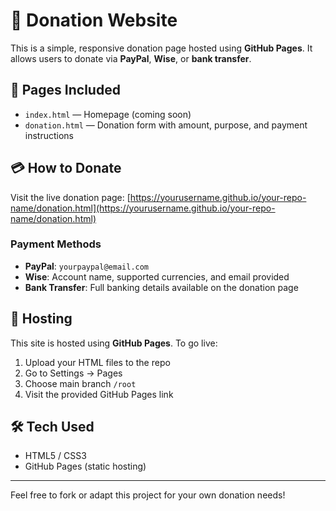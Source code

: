 # 🌟 Donation Website

This is a simple, responsive donation page hosted using **GitHub Pages**. It allows users to donate via **PayPal**, **Wise**, or **bank transfer**.

## 📄 Pages Included
- `index.html` — Homepage (coming soon)
- `donation.html` — Donation form with amount, purpose, and payment instructions

## 💳 How to Donate
Visit the live donation page:
[https://yourusername.github.io/your-repo-name/donation.html](https://yourusername.github.io/your-repo-name/donation.html)

### Payment Methods
- **PayPal**: `yourpaypal@email.com`
- **Wise**: Account name, supported currencies, and email provided
- **Bank Transfer**: Full banking details available on the donation page

## 🚀 Hosting
This site is hosted using **GitHub Pages**. To go live:
1. Upload your HTML files to the repo
2. Go to Settings → Pages
3. Choose main branch `/root`
4. Visit the provided GitHub Pages link

## 🛠️ Tech Used
- HTML5 / CSS3
- GitHub Pages (static hosting)

---

Feel free to fork or adapt this project for your own donation needs!
